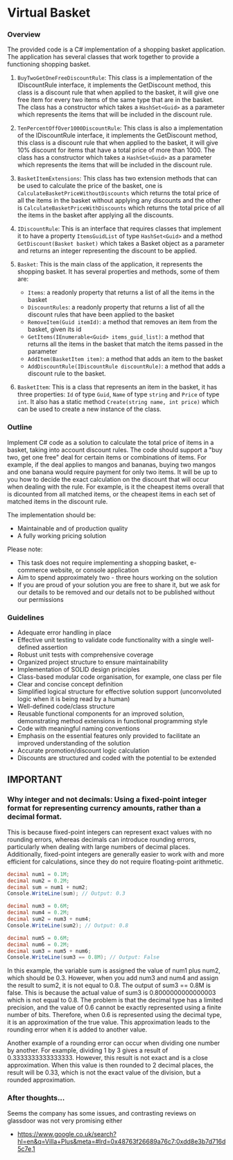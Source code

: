 # Virtual Basket

### Overview

The provided code is a C# implementation of a shopping basket application. The application has several classes that work together to provide a functioning shopping basket.

1.  `BuyTwoGetOneFreeDiscountRule`: This class is a implementation of the IDiscountRule interface, it implements the GetDiscount method, this class is a discount rule that when applied to the basket, it will give one free item for every two items of the same type that are in the basket. The class has a constructor which takes a `HashSet<Guid>` as a parameter which represents the items that will be included in the discount rule.

2.  `TenPercentOffOver1000DiscountRule`: This class is also a implementation of the IDiscountRule interface, it implements the GetDiscount method, this class is a discount rule that when applied to the basket, it will give 10% discount for items that have a total price of more than 1000. The class has a constructor which takes a `HashSet<Guid>` as a parameter which represents the items that will be included in the discount rule.

3.  `BasketItemExtensions`: This class has two extension methods that can be used to calculate the price of the basket, one is `CalculateBasketPriceWithoutDiscounts` which returns the total price of all the items in the basket without applying any discounts and the other is `CalculateBasketPriceWithDiscounts` which returns the total price of all the items in the basket after applying all the discounts.

4.  `IDiscountRule`: This is an interface that requires classes that implement it to have a property `ItemsGuidList` of type `HashSet<Guid>` and a method `GetDiscount(Basket basket)` which takes a Basket object as a parameter and returns an integer representing the discount to be applied.

5.  `Basket`: This is the main class of the application, it represents the shopping basket. It has several properties and methods, some of them are:

    -   `Items`: a readonly property that returns a list of all the items in the basket
    -   `DiscountRules`: a readonly property that returns a list of all the discount rules that have been applied to the basket
    -   `RemoveItem(Guid itemId)`: a method that removes an item from the basket, given its id
    -   `GetItems(IEnumerable<Guid> items_guid_list)`: a method that returns all the items in the basket that match the items passed in the parameter
    -   `AddItem(BasketItem item)`: a method that adds an item to the basket
    -   `AddDiscountRule(IDiscountRule discountRule)`: a method that adds a discount rule to the basket.

6.  `BasketItem`: This is a class that represents an item in the basket, it has three properties: `Id` of type `Guid`, `Name` of type `string` and `Price` of type `int`. It also has a static method `Create(string name, int price)` which can be used to create a new instance of the class.

### Outline

Implement C# code as a solution to calculate the total price of items in a basket, taking into account discount rules.
The code should support a "buy two, get one free" deal for certain items or combinations of items.
For example, if the deal applies to mangos and bananas, buying two mangos and one banana would require payment for only two items.
It will be up to you how to decide the exact calculation on the discount that will occur when dealing with the rule.
For example, is it the cheapest items overall that is dicounted from all matched items, or the cheapest items in each set of matched items in the discount rule.

The implementation should be:
- Maintainable and of production quality
- A fully working pricing solution

Please note:
- This task does not require implementing a shopping basket, e-commerce website, or console application
- Aim to spend approximately two - three hours working on the solution
- If you are proud of your solution you are free to share it, but we ask for our details to be removed and our details not to be published without our permissions

### Guidelines

- Adequate error handling in place
- Effective unit testing to validate code functionality with a single well-defined assertion
- Robust unit tests with comprehensive coverage
- Organized project structure to ensure maintainability
- Implementation of SOLID design principles
- Class-based modular code organisation, for example, one class per file
- Clear and concise concept definition
- Simplified logical structure for effective solution support (unconvoluted logic when it is being read by a human)
- Well-defined code/class structure
- Reusable functional components for an improved solution, demonstrating method extensions in functional programming style
- Code with meaningful naming conventions
- Emphasis on the essential features only provided to facilitate an improved understanding of the solution
- Accurate promotion/discount logic calculation
- Discounts are structured and coded with the potential to be extended


## IMPORTANT

### Why integer and not decimals: Using a fixed-point integer format for representing currency amounts, rather than a decimal format.

This is because fixed-point integers can represent exact values with no rounding errors, whereas decimals can introduce rounding errors, particularly when dealing with large numbers of decimal places.
Additionally, fixed-point integers are generally easier to work with and more efficient for calculations, since they do not require floating-point arithmetic.

```csharp
decimal num1 = 0.1M;
decimal num2 = 0.2M;
decimal sum = num1 + num2;
Console.WriteLine(sum); // Output: 0.3

decimal num3 = 0.6M;
decimal num4 = 0.2M;
decimal sum2 = num3 + num4;
Console.WriteLine(sum2); // Output: 0.8

decimal num5 = 0.6M;
decimal num6 = 0.2M;
decimal sum3 = num5 + num6;
Console.WriteLine(sum3 == 0.8M); // Output: False
```

In this example, the variable sum is assigned the value of num1 plus num2, which should be 0.3. However, when you add num3 and num4 and assign the result to sum2, it is not equal to 0.8. The output of sum3 == 0.8M is false. This is because the actual value of sum3 is 0.8000000000000003 which is not equal to 0.8. The problem is that the decimal type has a limited precision, and the value of 0.6 cannot be exactly represented using a finite number of bits. Therefore, when 0.6 is represented using the decimal type, it is an approximation of the true value. This approximation leads to the rounding error when it is added to another value.

Another example of a rounding error can occur when dividing one number by another. For example, dividing 1 by 3 gives a result of 0.3333333333333333. However, this result is not exact and is a close approximation. When this value is then rounded to 2 decimal places, the result will be 0.33, which is not the exact value of the division, but a rounded approximation.

### After thoughts...

Seems the company has some issues, and contrasting reviews on glassdoor was not very promising either
- https://www.google.co.uk/search?hl=en&q=Villa+Plus&meta=#lrd=0x48763f26689a76c7:0xdd8e3b7d716d5c7e,1
